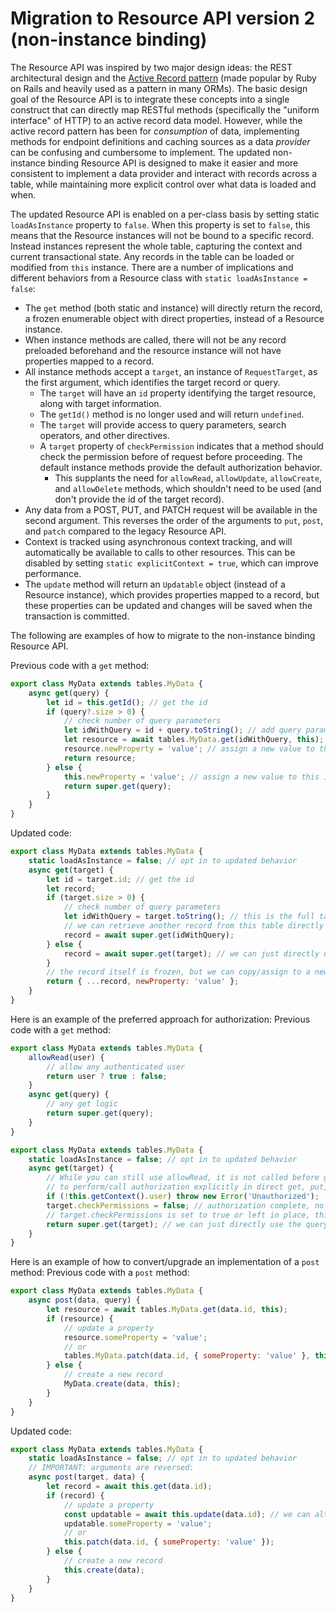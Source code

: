 # Migration to Resource API version 2 (non-instance binding)

The Resource API was inspired by two major design ideas: the REST architectural design and the [Active Record pattern](https://en.wikipedia.org/wiki/Active_record_pattern) (made popular by Ruby on Rails and heavily used as a pattern in many ORMs). The basic design goal of the Resource API is to integrate these concepts into a single construct that can directly map RESTful methods (specifically the "uniform interface" of HTTP) to an active record data model. However, while the active record pattern has been for _consumption_ of data, implementing methods for endpoint definitions and caching sources as a data _provider_ can be confusing and cumbersome to implement. The updated non-instance binding Resource API is designed to make it easier and more consistent to implement a data provider and interact with records across a table, while maintaining more explicit control over what data is loaded and when.

The updated Resource API is enabled on a per-class basis by setting static `loadAsInstance` property to `false`. When this property is set to `false`, this means that the Resource instances will not be bound to a specific record. Instead instances represent the whole table, capturing the context and current transactional state. Any records in the table can be loaded or modified from `this` instance. There are a number of implications and different behaviors from a Resource class with `static loadAsInstance = false`:

- The `get` method (both static and instance) will directly return the record, a frozen enumerable object with direct properties, instead of a Resource instance.
- When instance methods are called, there will not be any record preloaded beforehand and the resource instance will not have properties mapped to a record.
- All instance methods accept a `target`, an instance of `RequestTarget`, as the first argument, which identifies the target record or query.
  - The `target` will have an `id` property identifying the target resource, along with target information.
  - The `getId()` method is no longer used and will return `undefined`.
  - The `target` will provide access to query parameters, search operators, and other directives.
  - A `target` property of `checkPermission` indicates that a method should check the permission before of request before proceeding. The default instance methods provide the default authorization behavior.
    - This supplants the need for `allowRead`, `allowUpdate`, `allowCreate`, and `allowDelete` methods, which shouldn't need to be used (and don't provide the id of the target record).
- Any data from a POST, PUT, and PATCH request will be available in the second argument. This reverses the order of the arguments to `put`, `post`, and `patch` compared to the legacy Resource API.
- Context is tracked using asynchronous context tracking, and will automatically be available to calls to other resources. This can be disabled by setting `static explicitContext = true`, which can improve performance.
- The `update` method will return an `Updatable` object (instead of a Resource instance), which provides properties mapped to a record, but these properties can be updated and changes will be saved when the transaction is committed.

The following are examples of how to migrate to the non-instance binding Resource API.

Previous code with a `get` method:

```javascript
export class MyData extends tables.MyData {
	async get(query) {
		let id = this.getId(); // get the id
		if (query?.size > 0) {
			// check number of query parameters
			let idWithQuery = id + query.toString(); // add query parameters
			let resource = await tables.MyData.get(idWithQuery, this); // retrieve another record
			resource.newProperty = 'value'; // assign a new value to the returned resource instance
			return resource;
		} else {
			this.newProperty = 'value'; // assign a new value to this instance
			return super.get(query);
		}
	}
}
```

Updated code:

```javascript
export class MyData extends tables.MyData {
	static loadAsInstance = false; // opt in to updated behavior
	async get(target) {
		let id = target.id; // get the id
		let record;
		if (target.size > 0) {
			// check number of query parameters
			let idWithQuery = target.toString(); // this is the full target with the path query parameters
			// we can retrieve another record from this table directly with this.get/super.get or with tables.MyData.get
			record = await super.get(idWithQuery);
		} else {
			record = await super.get(target); // we can just directly use the target as well
		}
		// the record itself is frozen, but we can copy/assign to a new object with additional properties if we want
		return { ...record, newProperty: 'value' };
	}
}
```

Here is an example of the preferred approach for authorization:
Previous code with a `get` method:

```javascript
export class MyData extends tables.MyData {
	allowRead(user) {
		// allow any authenticated user
		return user ? true : false;
	}
	async get(query) {
		// any get logic
		return super.get(query);
	}
}
```

```javascript
export class MyData extends tables.MyData {
	static loadAsInstance = false; // opt in to updated behavior
	async get(target) {
		// While you can still use allowRead, it is not called before get is called, and it is generally encouraged
		// to perform/call authorization explicitly in direct get, put, post methods rather than using allow* methods.
		if (!this.getContext().user) throw new Error('Unauthorized');
		target.checkPermissions = false; // authorization complete, no need to further check permissions below
		// target.checkPermissions is set to true or left in place, this default get method will perform the default permissions checks
		return super.get(target); // we can just directly use the query as well
	}
}
```

Here is an example of how to convert/upgrade an implementation of a `post` method:
Previous code with a `post` method:

```javascript
export class MyData extends tables.MyData {
	async post(data, query) {
		let resource = await tables.MyData.get(data.id, this);
		if (resource) {
			// update a property
			resource.someProperty = 'value';
			// or
			tables.MyData.patch(data.id, { someProperty: 'value' }, this);
		} else {
			// create a new record
			MyData.create(data, this);
		}
	}
}
```

Updated code:

```javascript
export class MyData extends tables.MyData {
	static loadAsInstance = false; // opt in to updated behavior
	// IMPORTANT: arguments are reversed:
	async post(target, data) {
		let record = await this.get(data.id);
		if (record) {
			// update a property
			const updatable = await this.update(data.id); // we can alternately pass a target to update
			updatable.someProperty = 'value';
			// or
			this.patch(data.id, { someProperty: 'value' });
		} else {
			// create a new record
			this.create(data);
		}
	}
}
```
